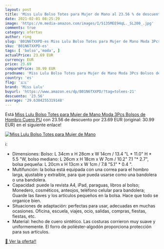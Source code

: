 ```yaml
---
layout: post
title: 'Miss Lulu Bolso Totes para Mujer de Mano al 23.56 % de descuento'
date: 2021-02-01 08:25:29
image: 'https://m.media-amazon.com/images/I/5135MEE94qL._SL200_.jpg'
comments: true
category: ofertas
author: ring
slug: 'B01N6TXXPD-es Miss Lulu Bolso Totes para Mujer de Mano Moda 3Pcs Bolsos...'
sku: 'B01N6TXXPD-es'
tags: [ 'bolso','moda', ]
actualPrice: 23.69 EUR
currency: EUR
price: 23.69
comparePrice: 30.99 EUR
prodname: 'Miss Lulu Bolso Totes para Mujer de Mano Moda 3Pcs Bolsos de Hombro Cuero PU'
country: 'es'
flag: '🇪🇸'
brand: 'Miss Lulu'
buyurl: 'https://www.amazon.es/dp/B01N6TXXPD/?tag=tolees-21'
descuento: '23.56'
average: '29.6304255319148'
---
```


Está [Miss Lulu Bolso Totes para Mujer de Mano Moda 3Pcs Bolsos de Hombro Cuero PU](https://www.amazon.es/dp/B01N6TXXPD/?tag=tolees-21) con 23.56 de descuento por 23.69 EUR (original: 30.99 EUR) en el siguiente enlace!

[![Miss Lulu Bolso Totes para Mujer de Mano](https://m.media-amazon.com/images/I/5135MEE94qL._SL200_.jpg)](https://www.amazon.es/dp/B01N6TXXPD/?tag=tolees-21)

ℹ️:

- Dimensiones: Bolso: L 34cm x H 28cm x W 14cm / 13.4 "L * 11.0" H * 5.5 "W, bolso mediano: L 26cm x H 18cm x W 7cm / 10.2" 7.1 "* 2.7", bolsa pequeña: L 20cm x H 13cm x W 1cm / 7.8 "5.1" * 0.4 ".
- Multifunción: la bolsa está equipada con una correa para el hombro larga, ajustable y extraíble, para que pueda usarse como una bandolera o una bandolera.
- Capacidad: puede la revista A4, iPad, paraguas, libros al bolso; Monedero, cosméticos, anteojos, teléfono celular para bandolera; Guarde las llaves y los artículos pequeños en la bolsa. Hace que todo se organice bien.
- Situaciones de adaptación: perfectas para usar, adecuadas en muchas ocasiones. Oficina, escuela, viajes, ocio, salidas, compras, fiestas, fiestas, etc.
- Material: hecho de cuero sintético. Las costuras corrieron muy suave y uniformemente. El forro de poliéster-algodón proporciona protección para sus artículos.

[🛒 Ver la oferta!!](https://www.amazon.es/dp/B01N6TXXPD/?tag=tolees-21)

